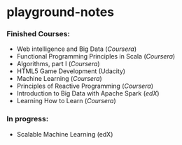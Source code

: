 # playground-notes

### Finished Courses:

- Web intelligence and Big Data (*Coursera*)
- Functional Programming Principles in Scala (*Coursera*)
- Algorithms, part I (*Coursera*)
- HTML5 Game Development (Udacity)
- Machine Learning (*Coursera*)
- Principles of Reactive Programming (*Coursera*)
- Introduction to Big Data with Apache Spark (*edX*)
- Learning How to Learn (*Coursera*)

### In progress:

- Scalable Machine Learning (edX)
